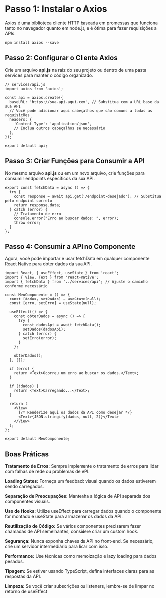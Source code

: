 # Passo 1: Instalar o Axios

Axios é uma biblioteca cliente HTTP baseada em promessas que funciona tanto no navegador quanto em node.js, e é ótima para fazer requisições a APIs.

```
npm install axios --save
```
## Passo 2: Configurar o Cliente Axios
  
Crie um arquivo **api.js** na raiz do seu projeto ou dentro de uma pasta services para manter o código organizado.

```
// services/api.js
import axios from 'axios';

const api = axios.create({
  baseURL: 'https://sua-api-aqui.com', // Substitua com a URL base da sua API
  // Você pode adicionar aqui cabeçalhos que são comuns a todas as requisições
  headers: {
    'Content-Type': 'application/json',
    // Inclua outros cabeçalhos se necessário
  },
});

export default api;
```

## Passo 3: Criar Funções para Consumir a API

No mesmo arquivo **api.js** ou em um novo arquivo, crie funções para consumir endpoints específicos da sua API.

```
export const fetchData = async () => {
  try {
    const response = await api.get('/endpoint-desejado'); // Substitua pelo endpoint correto
    return response.data;
  } catch (error) {
    // Tratamento de erro
    console.error("Erro ao buscar dados: ", error);
    throw error;
  }
};
```
## Passo 4: Consumir a API no Componente

Agora, você pode importar e usar fetchData em qualquer componente React Native para obter dados da sua API.


```
import React, { useEffect, useState } from 'react';
import { View, Text } from 'react-native';
import { fetchData } from '../services/api'; // Ajuste o caminho conforme necessário

const MeuComponente = () => {
  const [dados, setDados] = useState(null);
  const [erro, setErro] = useState(null);

  useEffect(() => {
    const obterDados = async () => {
      try {
        const dadosApi = await fetchData();
        setDados(dadosApi);
      } catch (error) {
        setErro(error);
      }
    };

    obterDados();
  }, []);

  if (erro) {
    return <Text>Ocorreu um erro ao buscar os dados.</Text>;
  }

  if (!dados) {
    return <Text>Carregando...</Text>;
  }

  return (
    <View>
      {/* Renderize aqui os dados da API como desejar */}
      <Text>{JSON.stringify(dados, null, 2)}</Text>
    </View>
  );
};

export default MeuComponente;
```

## Boas Práticas

**Tratamento de Erros:** Sempre implemente o tratamento de erros para lidar com falhas de rede ou problemas de API.

**Loading States:** Forneça um feedback visual quando os dados estiverem sendo carregados.

**Separação de Preocupações:** Mantenha a lógica de API separada dos componentes visuais.

**Uso de Hooks:** Utilize useEffect para carregar dados quando o componente for montado e useState para armazenar os dados da API.

**Reutilização de Código:** Se vários componentes precisarem fazer chamadas de API semelhantes, considere criar um custom hook.

**Segurança:** Nunca exponha chaves de API no front-end. Se necessário, crie um servidor intermediário para lidar com isso.

**Performance:** Use técnicas como memoização e lazy loading para dados pesados.

**Tipagem:** Se estiver usando TypeScript, defina interfaces claras para as respostas da API.

**Limpeza:** Se você criar subscrições ou listeners, lembre-se de limpar no retorno de useEffect
